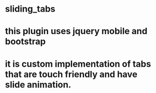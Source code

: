 # sliding_tabs 
# this plugin uses jquery mobile and bootstrap
# it is custom implementation of tabs that are touch friendly and have slide animation.
